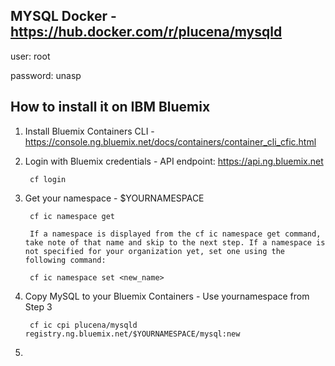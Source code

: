 MYSQL Docker - https://hub.docker.com/r/plucena/mysqld
---------------

user: root

password: unasp


How to install it on IBM Bluemix
-----------------

1. Install Bluemix Containers CLI - https://console.ng.bluemix.net/docs/containers/container_cli_cfic.html

2. Login with Bluemix credentials - API endpoint: https://api.ng.bluemix.net

        cf login


3. Get your namespace - $YOURNAMESPACE

        cf ic namespace get
        
        If a namespace is displayed from the cf ic namespace get command, take note of that name and skip to the next step. If a namespace is not specified for your organization yet, set one using the following command:

        cf ic namespace set <new_name>
        

4. Copy MySQL to your Bluemix Containers - Use yournamespace from Step 3 

        cf ic cpi plucena/mysqld registry.ng.bluemix.net/$YOURNAMESPACE/mysql:new
        

5.
 
